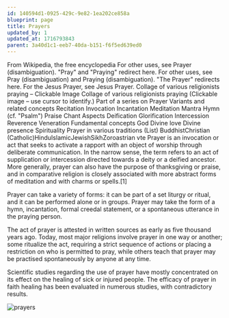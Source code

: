 ```yaml
---
id: 140594d1-0925-429c-9e82-1ea202ce858a
blueprint: page
title: Prayers
updated_by: 1
updated_at: 1716793843
parent: 3a40d1c1-eeb7-40da-b151-f6f5ed639ed0
---
```

From Wikipedia, the free encyclopedia
For other uses, see Prayer (disambiguation).
"Pray" and "Praying" redirect here. For other uses, see Pray (disambiguation) and Praying (disambiguation).
"The Prayer" redirects here. For the Jesus Prayer, see Jesus Prayer.
Collage of various religionists praying – Clickable Image
Collage of various religionists praying (Clickable image – use cursor to identify.)
Part of a series on
Prayer
Variants and related concepts
Recitation
Invocation
Incantation
Meditation
Mantra
Hymn (cf. "Psalm")
Praise
Chant
Aspects
Deification
Glorification
Intercession
Reverence
Veneration
Fundamental concepts
God
Divine love
Divine presence
Spirituality
Prayer in various traditions (List)
BuddhistChristian (Catholic)HinduIslamicJewishSikhZoroastrian
vte
Prayer is an invocation or act that seeks to activate a rapport with an object of worship through deliberate communication. In the narrow sense, the term refers to an act of supplication or intercession directed towards a deity or a deified ancestor. More generally, prayer can also have the purpose of thanksgiving or praise, and in comparative religion is closely associated with more abstract forms of meditation and with charms or spells.[1]

Prayer can take a variety of forms: it can be part of a set liturgy or ritual, and it can be performed alone or in groups. Prayer may take the form of a hymn, incantation, formal creedal statement, or a spontaneous utterance in the praying person.

The act of prayer is attested in written sources as early as five thousand years ago. Today, most major religions involve prayer in one way or another; some ritualize the act, requiring a strict sequence of actions or placing a restriction on who is permitted to pray, while others teach that prayer may be practised spontaneously by anyone at any time.

Scientific studies regarding the use of prayer have mostly concentrated on its effect on the healing of sick or injured people. The efficacy of prayer in faith healing has been evaluated in numerous studies, with contradictory results.

![prayers](https://images.firstpost.com/uploads/2022/09/WhatsApp-Image-2022-09-29-at-3.0-1.jpg?im=FitAndFill=(596,336))